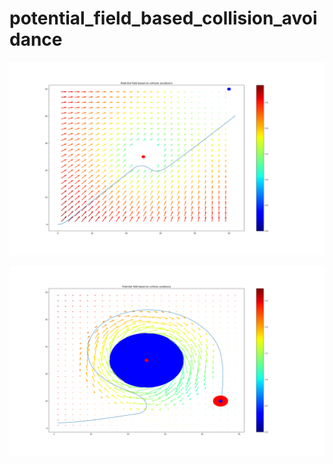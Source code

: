 # potential_field_based_collision_avoidance


![](path.png)

![](potential_collision_avoidance.png)
